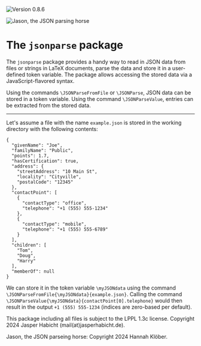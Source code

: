 ![Version 0.8.6](https://img.shields.io/badge/version-0.8.6-blue)

![Jason, the JSON parsing horse](https://github.com/jasperhabicht/jsonparse/assets/6378801/ddfddc70-bf5f-4121-ba45-4b9128875d85)

# The `jsonparse` package

The `jsonparse` package provides a handy way to read in JSON data from files or strings in LaTeX documents, parse the data and store it in a user-defined token variable. The package allows accessing the stored data via a JavaScript-flavored syntax.

Using the commands `\JSONParseFromFile` or `\JSONParse`, JSON data can be stored in a token variable. Using the command `\JSONParseValue`, entries can be extracted from the stored data.

---

Let's assume a file with the name `example.json` is stored in the working directory with the following contents:

```
{
  "givenName": "Joe",
  "familyName": "Public",
  "points": 1.7,
  "hasCertification": true,
  "address": {
    "streetAddress": "10 Main St",
    "locality": "Cityville",
    "postalCode": "12345"
  },
  "contactPoint": [
    {
      "contactType": "office",
      "telephone": "+1 (555) 555-1234"
    },
    {
      "contactType": "mobile",
      "telephone": "+1 (555) 555-6789"
    }
  ],
  "children": [
    "Tom",
    "Doug",
    "Harry"
  ],
  "memberOf": null
}
```

We can store it in the token variable `\myJSONdata` using the command `\JSONParseFromFile{\myJSONdata}{example.json}`. Calling the command `\JSONParseValue{\myJSONdata}{contactPoint[0].telephone}` would then result in the output `+1 (555) 555-1234` (indices are zero-based per default). 

This package including all files is subject to the LPPL 1.3c license. Copyright 2024 Jasper Habicht (mail(at)jasperhabicht.de).

Jason, the JSON parseing horse: Copyright 2024 Hannah Klöber.

